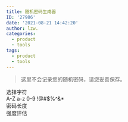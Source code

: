```yaml
---
title: 随机密码生成器
ID: '27986'
date: '2021-08-21 14:42:20'
author: lzw.
categories:
  - product
  - tools
tags:
  - product
  - tools
---
```


> 这里不会记录您的随机密码，请您妥善保存。

<div>
<el-row>
  <el-col :span="4">
    <div class="grid-content">选择字符</div>
  </el-col>
  <el-col :span="20">
    <div class="grid-content">
      <el-checkbox-group v-model="checkList">
        <el-checkbox label="1">A-Z</el-checkbox>
        <el-checkbox label="2">a-z</el-checkbox>
        <el-checkbox label="3">0-9</el-checkbox>
        <el-checkbox label="4">!@#$%^&*</el-checkbox>
      </el-checkbox-group>
    </div>
  </el-col>
</el-row>
<el-row>
  <el-col :span="4">
    <div class="grid-content">密码长度</div>
  </el-col>
  <el-col :span="20">
    <div class="grid-content">
      <el-slider v-model="sliderValue"></el-slider>
    </div>
  </el-col>
</el-row>
<el-row>
  <el-col :span="4">
    <div class="grid-content">强度评估</div>
  </el-col>
  <el-col :span="20">
    <div class="grid-content">
      <el-input v-model="pwdValue" placeholder="输入字符" @click="inputSelect" ref="pwdValue">
        <template #append>
          <el-rate
            v-model="scoreValue"
            disabled
            show-score
            text-color="#ff9900"
            score-template="{value}">
          </el-rate>
        </template>
      </el-input>
    </div>
    <el-alert v-if="scoreLabel"
              :closable="closable"
              :title="scoreLabel"
              type="success">
    </el-alert>
    <el-alert v-else
              :closable="closable"
              title="可以选择字符，生成随机密码"
              type="info">
    </el-alert>
  </el-col>
</el-row>
</div>

<script>
import zxcvbn from 'zxcvbn'

export default {
  data() {
    return {
      checkList: [],
      sliderValue: 16,
      scoreValue: 0,
      scoreLabel: '',
      pwdValue: '',
      closable: false
    }
  },
  watch: {
    checkList(newVal) {
      this.makePassWord()
    },
    sliderValue(newVal) {
      this.makePassWord()
    },
    pwdValue(newVal) {
      this.passwordStrength()
    }
  },
  methods: {
    inputSelect() {
      this.$refs.pwdValue.select()
    },
    makePassWord() {
      const lowerCase = 'abcdefghijklmnopqrstuvwxyz'
      const upCase = 'ABCDEFGHIJKLMNOPQRSTUVWXYZ'
      const number = '1234567890'
      const special = '!@#$%^&*'

      let randStr = ''
      if (this.checkList.includes('1')) randStr += lowerCase
      if (this.checkList.includes('2')) randStr += upCase
      if (this.checkList.includes('3')) randStr += number
      if (this.checkList.includes('4')) randStr += special

      let length = randStr.length
      let pwdStr = ''
      for (let i = 0; i < this.sliderValue && randStr; i++) {
        pwdStr += randStr[Math.floor(Math.random() * length)]
      }

      this.pwdValue = pwdStr
    },

    passwordStrength() {
      const scoreLabel = ['太容易猜到了吧', '很容易就猜到了', '可以不容易猜了', '安全比较难猜到', '很安全很难猜到']
      const pwdStr = this.pwdValue
      const {score, guesses} = this.checkPassWord(pwdStr)

      this.scoreValue = pwdStr ? score + 1 : 0
      this.scoreLabel = pwdStr ? `这个密码${scoreLabel[score]}，评估：一般破解${this.formatTime(guesses)}，超级爆破的话可能${this.formatTime(guesses / 10e9)}` : ''
    },

    checkPassWord(value) {
      try {
        // console.log(zxcvbn(value))
        return value ? zxcvbn(value) : 0
      } catch (err) {
        console.error(err)
      }

      // 0：太容易猜到了吧
      // 1：很容易就猜到了
      // 2：还是有点容易猜
      // 3：安全比较难猜到
      // 4：非常安全难猜到
      let score = 0 //最初级别
      if (/\d/.test(value)) {//如果用户输入的密码 包含了数字
        score = 1
      }
      if (/[a-z]/.test(value)) {//如果用户输入的密码 包含了小写的a到z
        score = 2
      }
      if (/[A-Z]/.test(value)) {//如果用户输入的密码 包含了大写的A到Z
        score = 3
      }
      if (/\W/.test(value)) {//如果是非数字 字母 下划线
        score = 4
      }
      return {score, guesses: 1}
    },

    formatTime(str) {
      const seconds = Math.abs(str)
      const arrN = ['上万', '上千', '几百', '几十', '几', '一']
      const arrR = ['估计要%年', '也要%个月', '需要%星期', '只要%天', '只要%小时', '就%分钟', '就%秒', '不到1秒'];
      const arrT = [31536000, 2592000, 604800, 86400, 3600, 60, 1];

      let time = '', index = arrT.length
      for (let i = 0; i < arrT.length; i++) {
        time = seconds / arrT[i]
        if (time >= 1) {
          time = Math.round(time)
          index = i
          break
        }
      }

      // 如果是年
      if (index === 0) {
        switch (true) {
          case time > 10000:
            time = arrN[0];
            break
          case time > 1000:
            time = arrN[1];
            break
          case time > 100:
            time = arrN[2];
            break
          case time > 10:
            time = arrN[3];
            break
          case time > 1:
            time = arrN[4];
            break
          default:
            time = arrN[5];
            break
        }
      }

      return arrR[index].replace('%', time)
    }
  }
}
</script>

<style lang="scss" scoped>
.el-row {
  border: 1px solid #ccc;
  padding: 10px;

  &:last-child {
    margin-bottom: 0;
  }
}

.el-col {
  border-radius: 4px;
}
</style>



 
 
 
 
 
 
 
 
 
 
 
 
 
 
 
 
 
 
 
 
 
 
 
 
 

